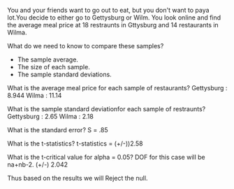 You and your friends want to go out to eat, but you don't want to paya lot.You decide to either go to Gettysburg or Wilm. You look online and find the average meal price at 18 restraunts in Gttysburg and 14 restaurants in Wilma.

What do we need to know to compare these samples?
- The sample average.
- The size of each sample.
- The sample standard deviations.

What is the average meal price for each sample of restaurants?
Gettysburg : 8.944
Wilma : 11.14

What is the sample standard deviationfor each sample of restraunts?
Gettysburg : 2.65
Wilma : 2.18

What is the standard error?
S = .85

What is the t-statistics?
t-statistics = (+/-))2.58 

What is the t-critical value for alpha = 0.05? DOF for this case will be na+nb-2.
(+/-) 2.042

Thus based on the results we will Reject the null.

